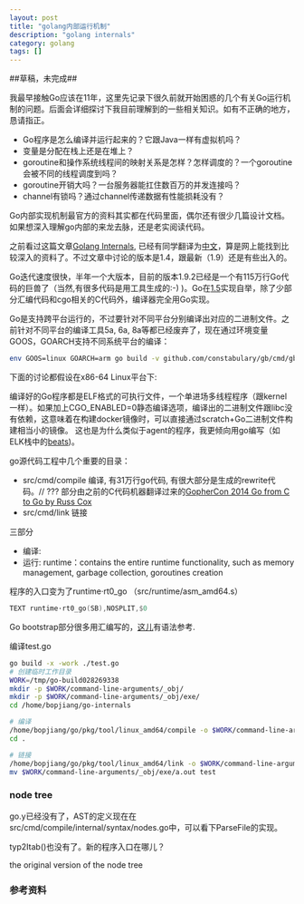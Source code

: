```yaml
---
layout: post
title: "golang内部运行机制"
description: "golang internals"
category: golang
tags: []
---
```


##草稿，未完成##

我最早接触Go应该在11年，这里先记录下很久前就开始困惑的几个有关Go运行机制的问题。后面会详细探讨下我目前理解到的一些相关知识。如有不正确的地方，恳请指正。
- Go程序是怎么编译并运行起来的？它跟Java一样有虚拟机吗？
- 变量是分配在栈上还是在堆上？
- goroutine和操作系统线程间的映射关系是怎样？怎样调度的？一个goroutine会被不同的线程调度到吗？
- goroutine开销大吗？一台服务器能扛住数百万的并发连接吗？
- channel有锁吗？通过channel传递数据有性能损耗没有？

Go内部实现机制最官方的资料其实都在代码里面，偶尔还有很少几篇设计文档。如果想深入理解go内部的来龙去脉，还是老实阅读代码。

之前看过这篇文章[Golang Internals](https://blog.altoros.com/golang-part-1-main-concepts-and-project-structure.html), 
已经有同学翻译为[中文](https://github.com/JerryZhou/golang-doc/tree/master/Golang-Internals)，算是网上能找到比较深入的资料了。不过文章中讨论的版本是1.4，跟最新（1.9）还是有些出入的。

Go迭代速度很快，半年一个大版本，目前的版本1.9.2已经是一个有115万行Go代码的巨兽了（当然,有很多代码是用工具生成的:-) )。Go在[1.5](https://golang.org/doc/go1.5#introduction)实现自举，除了少部分汇编代码和cgo相关的C代码外，编译器完全用Go实现。

Go是支持跨平台运行的，不过要针对不同平台分别编译出对应的二进制文件。之前针对不同平台的编译工具5a, 6a, 8a等都已经废弃了，现在通过环境变量GOOS，GOARCH支持不同系统平台的编译：

~~~bash
env GOOS=linux GOARCH=arm go build -v github.com/constabulary/gb/cmd/gb
~~~

下面的讨论都假设在x86-64 Linux平台下:

编译好的Go程序都是ELF格式的可执行文件，一个单进场多线程程序（跟kernel一样）。如果加上CGO_ENABLED=0静态编译选项，编译出的二进制文件跟libc没有依赖，这意味着在构建docker镜像时，可以直接通过scratch+Go二进制文件构建相当小的镜像。 这也是为什么类似于agent的程序，我更倾向用go编写（如ELK栈中的[beats](https://github.com/elastic/beats))。

go源代码工程中几个重要的目录：
- src/cmd/compile  编译, 有31万行go代码, 有很大部分是生成的rewrite代码。// ??? 部分由之前的C代码机器翻译过来的[GopherCon 2014 Go from C to Go by Russ Cox](https://www.youtube.com/watch?v=QIE5nV5fDwA)
- src/cmd/link     链接

三部分
- 编译: 
- 运行:
  runtime：contains the entire runtime functionality, such as memory management, garbage collection, goroutines creation

程序的入口变为了runtime·rt0_go （src/runtime/asm_amd64.s）
~~~asm
TEXT runtime·rt0_go(SB),NOSPLIT,$0
~~~

Go bootstrap部分很多用汇编写的，[这儿](https://golang.org/doc/asm)有语法参考.


编译test.go
~~~bash
go build -x -work ./test.go
# 创建临时工作目录
WORK=/tmp/go-build028269338
mkdir -p $WORK/command-line-arguments/_obj/
mkdir -p $WORK/command-line-arguments/_obj/exe/
cd /home/bopjiang/go-internals

# 编译
/home/bopjiang/go/pkg/tool/linux_amd64/compile -o $WORK/command-line-arguments.a -trimpath $WORK -goversion go1.9.2 -p main -complete -buildid 4c7ee5ff01433ae80efec619bf0f86154726f5ea -D _/home/bopjiang/go-internals -I $WORK -pack ./test.go
cd .

# 链接
/home/bopjiang/go/pkg/tool/linux_amd64/link -o $WORK/command-line-arguments/_obj/exe/a.out -L $WORK -extld=gcc -buildmode=exe -buildid=4c7ee5ff01433ae80efec619bf0f86154726f5ea $WORK/command-line-arguments.a
mv $WORK/command-line-arguments/_obj/exe/a.out test
~~~


### node tree
go.y已经没有了，AST的定义现在在src/cmd/compile/internal/syntax/nodes.go中，可以看下ParseFile的实现。

typ2Itab()也没有了。新的程序入口在哪儿？

the original version of the node tree





### 参考资料
